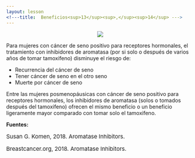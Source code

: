 ```yaml
---
layout: lesson
<!---title:  Beneficios<sup>13</sup><sup>,</sup><sup>14</sup> --->
---
```


<p align="center">
<!--img src="https://scnslabutsa.github.io/myhthelperEduContent/Images/AI1.png"/-->
<img src="https://scnslabutsa.github.io/myhthelperEduContent/Images/AAdoctorandpatient.PNG"/>
</p>

Para mujeres con cáncer de seno positivo para receptores hormonales, el tratamiento con inhibidores de aromatasa (por si solo o después de varios años de tomar tamoxifeno) disminuye el riesgo de:

* Recurrencia del cáncer de seno
* Tener cáncer de seno en el otro seno
* Muerte por cáncer de seno

Entre las mujeres posmenopáusicas con cáncer de seno positivo para receptores hormonales, los inhibidores de aromatasa (solos o tomados después del tamoxifeno) ofrecen el mismo beneficio o un beneficio ligeramente mayor comparado con tomar solo el tamoxifeno. 

**Fuentes:**

<span style="font-size:15px;">Susan G. Komen, 2018. Aromatase Inhibitors.</span>

<span style="font-size:15px;">Breastcancer.org, 2018. Aromatase Inhibitors.</span>
